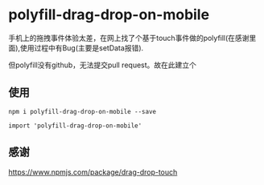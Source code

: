 # polyfill-drag-drop-on-mobile

手机上的拖拽事件体验太差，在网上找了个基于touch事件做的polyfill(在感谢里面),使用过程中有Bug(主要是setData报错).

但polyfill没有github，无法提交pull request。故在此建立个

## 使用
```
npm i polyfill-drag-drop-on-mobile --save
```
```
import 'polyfill-drag-drop-on-mobile'
```

## 感谢

https://www.npmjs.com/package/drag-drop-touch
